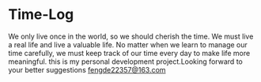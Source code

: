 # Time-Log


We only live once in the world, so we should cherish the time. We must live a real life and live a valuable life. No matter when we learn to manage our time carefully, we must keep track of our time every day to make life more meaningful.
this is my personal development project.Looking forward to your better suggestions fengde22357@163.com
